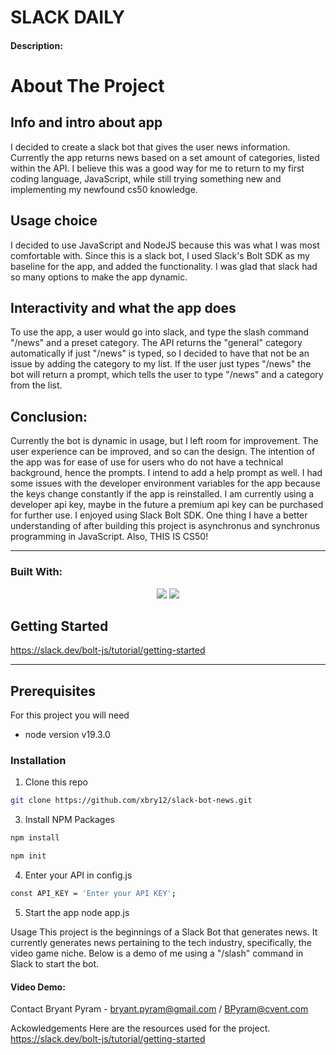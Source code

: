 # SLACK DAILY 

#### Description:

# About The Project

## Info and intro about app
I decided to create a slack bot that gives the user news information. Currently the app returns news based on a set amount of categories, listed within the API. I believe this was a good way for me to return to my first coding language, JavaScript, while still trying something new and implementing my newfound cs50 knowledge.

## Usage choice
I decided to use JavaScript and NodeJS because this was what I was most comfortable with. Since this is a slack bot, I used Slack's Bolt SDK as my baseline for the app, and added the functionality. I was glad that slack had so many options to make the app dynamic. 

## Interactivity and what the app does 
To use the app, a user would go into slack, and type the slash command "/news" and a preset category. The API returns the "general" category automatically if just "/news" is typed, so I decided to have that not be an issue by adding the category to my list. If the user just types "/news" the bot will return a prompt, which tells the user to type "/news" and a category from the list. 

## Conclusion:

Currently the bot is dynamic in usage, but I left room for improvement. The user experience can be improved, and so can the design. The intention of the app was for ease of use for users who do not have a technical background, hence the prompts. I intend to add a help prompt as well. I had some issues with the developer environment variables for the app because the keys change constantly if the app is reinstalled. I am currently using a developer api key, maybe in the future a premium api key can be purchased for further use. I enjoyed using Slack Bolt SDK. One thing I have a better understanding of after building this project is asynchronus and synchronus programming in JavaScript. Also, THIS IS CS50! 

<hr>

### Built With:
<p align="center">
    <img src="https://img.shields.io/badge/Javascript-yellow" />
     <img src="https://img.shields.io/badge/-node.js-green" />

</p>
<!-- GETTING STARTED -->

## Getting Started

https://slack.dev/bolt-js/tutorial/getting-started

<hr>

## Prerequisites 
For this project you will need 

* node version v19.3.0

### Installation
1. Clone this repo
``` sh
git clone https://github.com/xbry12/slack-bot-news.git
```
3. Install NPM Packages 
``` sh 
npm install 
```
``` sh
npm init 
 ```

4. Enter your API in config.js
``` sh
const API_KEY = 'Enter your API KEY';
```

5. Start the app 
node app.js


Usage 
This project is the beginnings of a Slack Bot that generates news. It currently generates news pertaining to the tech industry, specifically, the video game niche. 
Below is a demo of me using a "/slash" command in Slack to start the bot. 

#### Video Demo:  <URL HERE>


Contact
Bryant Pyram - bryant.pyram@gmail.com / BPyram@cvent.com

Ackowledgements 
Here are the resources used for the project. 
https://slack.dev/bolt-js/tutorial/getting-started
